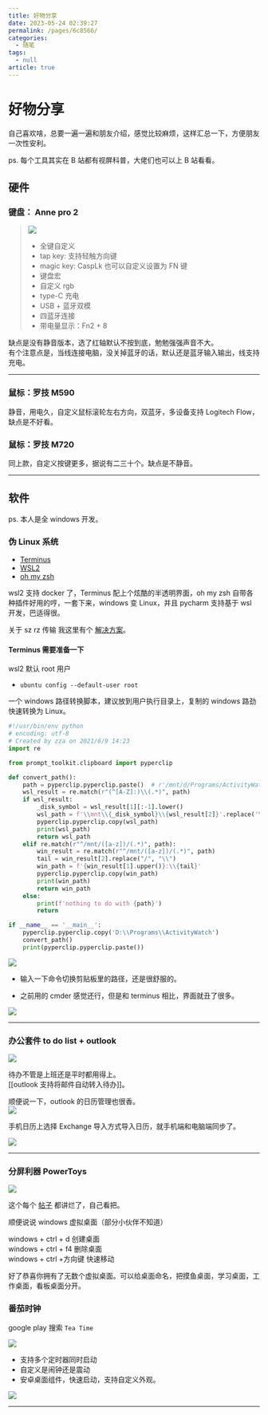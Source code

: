 ```yaml
---
title: 好物分享
date: 2023-05-24 02:39:27
permalink: /pages/6c8566/
categories: 
  - 随笔
tags: 
  - null
article: true
---
```

# 好物分享  

自己喜欢啥，总要一遍一遍和朋友介绍，感觉比较麻烦，这样汇总一下，方便朋友一次性安利。  

ps. 每个工具其实在 B 站都有视屏科普，大佬们也可以上 B 站看看。  

## 硬件  

### 键盘： Anne pro 2

> ![](../images/7485616-613aa34804300a06.png)
>
> - 全键自定义
> - tap key: 支持轻触方向键  
> - magic key: CaspLk 也可以自定义设置为 FN 键  
> - 键盘宏  
> - 自定义 rgb  
> - type-C 充电  
> - USB + 蓝牙双模  
> - 四蓝牙连接  
> - 带电量显示：Fn2 + 8

缺点是没有静音版本，选了红轴默认不按到底，勉勉强强声音不大。  
有个注意点是，当线连接电脑，没关掉蓝牙的话，默认还是蓝牙输入输出，线支持充电。  

---  

### 鼠标：罗技 M590

静音，用电久，自定义鼠标滚轮左右方向，双蓝牙，多设备支持 Logitech Flow，缺点是不好看。  

### 鼠标：罗技 M720  

同上款，自定义按键更多，据说有二三十个。缺点是不静音。  

---  

## 软件  

ps. 本人是全 windows 开发。

### 伪 Linux 系统  

- [Terminus](https://github.com/Eugeny/terminus)
- [WSL2](https://www.jianshu.com/p/908fb231fcce)
- [oh my zsh](https://www.jianshu.com/p/7454e05b8a48)  

wsl2 支持 docker 了，Terminus 配上个炫酷的半透明界面，oh my zsh 自带各种插件好用的哼，一套下来，windows 变 Linux，并且 pycharm 支持基于 wsl 开发，巴适得很。

关于 sz rz 传输 我这里有个 [解决方案](https://www.jianshu.com/p/ed603e6c409c)。  

#### Terminus 需要准备一下

wsl2 默认 root 用户

- `ubuntu config --default-user root`

一个 windows 路径转换脚本，建议放到用户执行目录上，复制的 windows 路劲快速转换为 Linux。

``` python
#!/usr/bin/env python
# encoding: utf-8
# Created by zza on 2021/6/9 14:23
import re

from prompt_toolkit.clipboard import pyperclip

def convert_path():
    path = pyperclip.pyperclip.paste()  # r'/mnt/d/Programs/ActivityWatch'
    wsl_result = re.match(r"(^[A-Z]:)\\(.*)", path)
    if wsl_result:
        _disk_symbol = wsl_result[1][:-1].lower()
        wsl_path = f'\\mnt\\{_disk_symbol}\\{wsl_result[2]}'.replace('\\', '/')
        pyperclip.pyperclip.copy(wsl_path)
        print(wsl_path)
        return wsl_path
    elif re.match(r"^/mnt/([a-z])/(.*)", path):
        win_result = re.match(r"^/mnt/([a-z])/(.*)", path)
        tail = win_result[2].replace("/", "\\")
        win_path = f'{win_result[1].upper()}:\\{tail}'
        pyperclip.pyperclip.copy(win_path)
        print(win_path)
        return win_path
    else:
        print(f'nothing to do with {path}')
        return

if __name__ == '__main__':
    pyperclip.pyperclip.copy('D:\\Programs\\ActivityWatch')
    convert_path()
    print(pyperclip.pyperclip.paste())

```

![](../images/2021-06-09-16-51-24.png)

- 输入一下命令切换剪贴板里的路径，还是很舒服的。

- 之前用的 cmder 感觉还行，但是和 terminus 相比，界面就丑了很多。

![](../images/7485616-94e6346565a71066.png)

---  

### 办公套件 to do list + outlook

![](../images/7485616-8d6eaf1c3fb44e50.png)

待办不管是上班还是平时都用得上。  
[[outlook 支持将邮件自动转入待办]]。  

顺便说一下，outlook 的日历管理也很香。  
![](../images/7485616-0c2705adbc3438ab.png)  

手机日历上选择 Exchange 导入方式导入日历，就手机端和电脑端同步了。  

![](../images/7485616-8163ab6c88aa35c3.png)

---  

### 分屏利器 PowerToys  

![](../images/7485616-431fa74a9c310ff1.png)  

这个每个 [帖子](https://zhuanlan.zhihu.com/p/166292161) 都讲烂了，自己看把。  

顺便说说 windows 虚拟桌面（部分小伙伴不知道）  

windows + ctrl + d 创建桌面  
windows + ctrl + f4 删除桌面  
windows + ctrl +方向键 快速移动  

好了恭喜你拥有了无数个虚拟桌面。可以给桌面命名，把摸鱼桌面，学习桌面，工作桌面，看板桌面分开。  

### 番茄时钟

google play 搜索 `Tea Time`

![](../images/2023-06-02-14-40-31.png)

- 支持多个定时器同时启动
- 自定义是闹钟还是震动
- 安卓桌面组件，快速启动，支持自定义外观。

![](../images/2023-06-02-14-43-04.png)

---  
